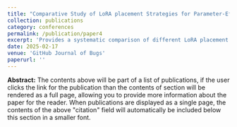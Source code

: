 ```yaml
---
title: "Comparative Study of LoRA placement Strategies for Parameter-Efficient Fine-Tuning of LLMs"
collection: publications
category: conferences
permalink: /publication/paper4
excerpt: 'Provides a systematic comparison of different LoRA placement strategies across multiple LLMs, evaluating accuracy, efficiency, throughput, and memory trade-offs, and offering recommended strategies under different optimization objectives.'
date: 2025-02-17
venue: 'GitHub Journal of Bugs'
paperurl: ''
---
```


**Abstract:** The contents above will be part of a list of publications, if the user clicks the link for the publication than the contents of section will be rendered as a full page, allowing you to provide more information about the paper for the reader. When publications are displayed as a single page, the contents of the above "citation" field will automatically be included below this section in a smaller font.
